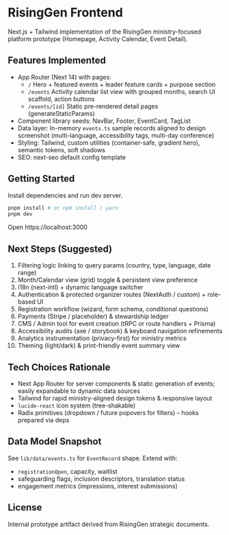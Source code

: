 # RisingGen Frontend

Next.js + Tailwind implementation of the RisingGen ministry-focused platform prototype (Homepage, Activity Calendar, Event Detail).

## Features Implemented

- App Router (Next 14) with pages:
  - `/` Hero + featured events + leader feature cards + purpose section
  - `/events` Activity calendar list view with grouped months, search UI scaffold, action buttons
  - `/events/[id]` Static pre-rendered detail pages (generateStaticParams)
- Component library seeds: NavBar, Footer, EventCard, TagList
- Data layer: In-memory `events.ts` sample records aligned to design screenshot (multi-language, accessibility tags, multi-day conference)
- Styling: Tailwind, custom utilities (container-safe, gradient hero), semantic tokens, soft shadows
- SEO: next-seo default config template

## Getting Started

Install dependencies and run dev server.

```bash
pnpm install # or npm install / yarn
pnpm dev
```

Open https://localhost:3000

## Next Steps (Suggested)

1. Filtering logic linking to query params (country, type, language, date range)
2. Month/Calendar view (grid) toggle & persistent view preference
3. i18n (next-intl) + dynamic language switcher
4. Authentication & protected organizer routes (NextAuth / custom) + role-based UI
5. Registration workflow (wizard, form schema, conditional questions)
6. Payments (Stripe / placeholder) & stewardship ledger
7. CMS / Admin tool for event creation (tRPC or route handlers + Prisma)
8. Accessibility audits (axe / storybook) & keyboard navigation refinements
9. Analytics instrumentation (privacy-first) for ministry metrics
10. Theming (light/dark) & print-friendly event summary view

## Tech Choices Rationale

- Next App Router for server components & static generation of events; easily expandable to dynamic data sources
- Tailwind for rapid ministry-aligned design tokens & responsive layout
- `lucide-react` icon system (tree-shakable)
- Radix primitives (dropdown / future popovers for filters) – hooks prepared via deps

## Data Model Snapshot

See `lib/data/events.ts` for `EventRecord` shape. Extend with:

- `registrationOpen`, capacity, waitlist
- safeguarding flags, inclusion descriptors, translation status
- engagement metrics (impressions, interest submissions)

## License

Internal prototype artifact derived from RisingGen strategic documents.
